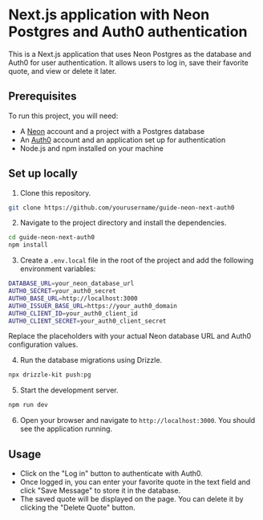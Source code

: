 # Next.js application with Neon Postgres and Auth0 authentication

This is a Next.js application that uses Neon Postgres as the database and Auth0 for user authentication. It allows users to log in, save their favorite quote, and view or delete it later.

## Prerequisites

To run this project, you will need:

- A [Neon](https://neon.tech) account and a project with a Postgres database
- An [Auth0](https://auth0.com/) account and an application set up for authentication
- Node.js and npm installed on your machine

## Set up locally

1. Clone this repository.

```bash
git clone https://github.com/yourusername/guide-neon-next-auth0
```

2. Navigate to the project directory and install the dependencies.

```bash
cd guide-neon-next-auth0
npm install
```

3. Create a `.env.local` file in the root of the project and add the following environment variables:

```bash
DATABASE_URL=your_neon_database_url
AUTH0_SECRET=your_auth0_secret
AUTH0_BASE_URL=http://localhost:3000
AUTH0_ISSUER_BASE_URL=https://your_auth0_domain
AUTH0_CLIENT_ID=your_auth0_client_id
AUTH0_CLIENT_SECRET=your_auth0_client_secret
```

Replace the placeholders with your actual Neon database URL and Auth0 configuration values.

4. Run the database migrations using Drizzle.

```bash
npx drizzle-kit push:pg
```

5. Start the development server.

```bash
npm run dev
```

6. Open your browser and navigate to `http://localhost:3000`. You should see the application running.

## Usage

- Click on the "Log in" button to authenticate with Auth0.
- Once logged in, you can enter your favorite quote in the text field and click "Save Message" to store it in the database.
- The saved quote will be displayed on the page. You can delete it by clicking the "Delete Quote" button.